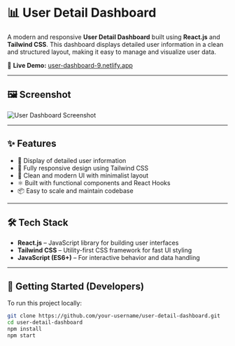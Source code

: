 # 📊 User Detail Dashboard

A modern and responsive **User Detail Dashboard** built using **React.js** and **Tailwind CSS**. This dashboard displays detailed user information in a clean and structured layout, making it easy to manage and visualize user data.

🔗 **Live Demo:** [user-dashboard-9.netlify.app](https://user-dashboard-9.netlify.app/)

---

## 🖼️ Screenshot

![User Dashboard Screenshot](https://via.placeholder.com/800x400?text=User+Detail+Dashboard+Screenshot)

---

## ✨ Features

- 👤 Display of detailed user information
- 📱 Fully responsive design using Tailwind CSS
- 🎨 Clean and modern UI with minimalist layout
- ⚛️ Built with functional components and React Hooks
- 📦 Easy to scale and maintain codebase

---

## 🛠️ Tech Stack

- **React.js** – JavaScript library for building user interfaces
- **Tailwind CSS** – Utility-first CSS framework for fast UI styling
- **JavaScript (ES6+)** – For interactive behavior and data handling

---

## 🚀 Getting Started (Developers)

To run this project locally:

```bash
git clone https://github.com/your-username/user-detail-dashboard.git
cd user-detail-dashboard
npm install
npm start
